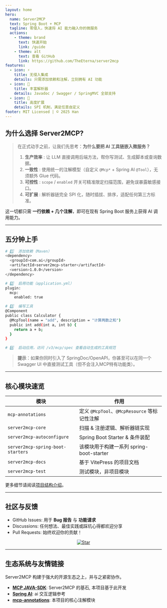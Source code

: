 ```yaml
---
layout: home
hero:
  name: Server2MCP
  text: Spring Boot + MCP
  tagline: 零侵入，快速将 AI 能力融入你的微服务
  actions:
    - theme: brand
      text: 快速开始
      link: /guide
    - theme: alt
      text: 查看 GitHub
      link: https://github.com/TheEterna/server2mcp
features:
  - icon: ⚡️
    title: 无侵入集成
    details: 只需添加依赖和注解，立刻拥有 AI 功能
  - icon: 🔌
    title: 丰富解析器
    details: Javadoc / Swagger / SpringMVC 全部支持
  - icon: 🧩
    title: 高度扩展
    details: SPI 机制，满足任意自定义
footer: MIT Licensed | © 2025 Han
---
```


## 为什么选择 Server2MCP?

> 在正式动手之前，让我们先思考：**为什么要把 AI 工具链嵌入微服务？**
>
> 1. **生产效率** : 让 LLM 直接调用后端方法，帮你写测试、生成脚本或查询数据。
> 2. **一致性** : 使用统一的注解模型（自定义 `@Mcp*` + Spring AI `@Tool`），无须额外 Glue 代码。
> 3. **可控性** : `scope` / `enabled` 开关可精准限定扫描范围，避免误暴露敏感接口。
> 4. **可扩展** : 解析器链完全 SPI 化，随时插拔、排序，适配任何第三方标准。

这一切都只需 **一行依赖 + 几个注解**，即可在现有 Spring Boot 服务上获得 AI 调用能力。

---

## 五分钟上手

```bash
# 1️⃣  添加依赖（Maven）
<dependency>
  <groupId>com.ai</groupId>
  <artifactId>server2mcp-starter</artifactId>
  <version>1.0.0</version>
</dependency>

# 2️⃣  启用功能（application.yml）
plugin:
  mcp:
    enabled: true

# 3️⃣  编写工具
@Component
public class Calculator {
  @McpTool(name = "add", description = "计算两数之和")
  public int add(int a, int b) {
    return a + b;
  }
}

# 4️⃣  启动应用，访问 /v3/mcp/spec 查看自动生成的工具规范
```

> **提示**：如果你同时引入了 SpringDoc/OpenAPI，你甚至可以在同一个 Swagger UI 中直接测试工具（但不会注入MCP特有功能类）。

---

## 核心模块速览

| 模块 | 作用 |
|------|------|
| `mcp-annotations` | 定义 `@McpTool`、`@McpResource` 等标记性注解 |
| `server2mcp-core` | 扫描 & 注册逻辑、解析器链实现 |
| `server2mcp-autoconfigure`| Spring Boot Starter & 条件装配 |
| `server2mcp-spring-boot-starters` | 该模块用于构建一系列 spring-boot-starter |
| `server2mcp-docs` | 基于 VitePress 的项目文档 |
| `server2mcp-test` | 测试模块，非项目模块 |

更多细节请阅读[项目结构介绍](/guide/introduction#项目结构)。

---

## 社区与反馈

- GitHub Issues: 用于 **Bug 报告** 与 **功能请求**
- Discussions: 任何想法、最佳实践或踩坑心得都欢迎分享
- Pull Requests: 始终欢迎你的贡献！

<p align="center">
  <a href="https://github.com/TheEterna/server2mcp/stargazers"><img src="https://img.shields.io/github/stars/TheEterna/server2mcp?style=social" alt="Star" /></a>
</p>

---

## 生态系统与友情链接

Server2MCP 构建于强大的开源生态之上，并与之紧密协作。

- **[MCP JAVA-SDK](https://github.com/modelcontextprotocol/java-sdk)**: Server2MCP 的基石, 本项目基于此开发
- **[Spring AI](https://spring.io/projects/spring-ai)**: ai 交互逻辑参考
- **[mcp-annotations](https://github.com/spring-ai-community/mcp-annotations)**: 本项目的核心注解模块
